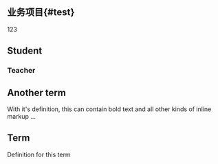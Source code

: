 
## 业务项目{#test}

123

## Student

### Teacher

## Another term
With it's definition, this can contain bold text
and all other kinds of inline markup ...

## Term

Definition for this term